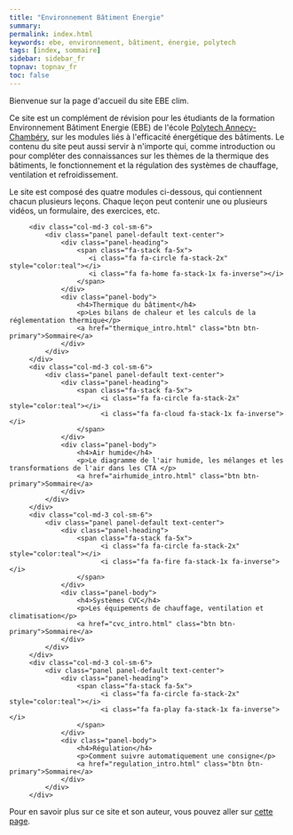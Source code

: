 ```yaml
---
title: "Environnement Bâtiment Energie"
summary:
permalink: index.html
keywords: ebe, environnement, bâtiment, énergie, polytech
tags: [index, sommaire]
sidebar: sidebar_fr
topnav: topnav_fr
toc: false
---
```


Bienvenue sur la page d'accueil du site EBE clim.

Ce site est un complément de révision pour les étudiants de la formation Environnement Bâtiment Energie (EBE) de l'école [Polytech Annecy-Chambéry](http://www.polytech.univ-smb.fr/), sur les modules liés à l'efficacité énergétique des bâtiments. Le contenu du site peut aussi servir à n'importe qui, comme introduction ou pour compléter des connaissances sur les thèmes de la thermique des bâtiments, le fonctionnement et la régulation des systèmes de chauffage, ventilation et refroidissement.

Le site est composé des quatre modules ci-dessous, qui contiennent chacun plusieurs leçons. Chaque leçon peut contenir une ou plusieurs vidéos, un formulaire, des exercices, etc.

<div class="row">

         <div class="col-md-3 col-sm-6">
             <div class="panel panel-default text-center">
                 <div class="panel-heading">
                     <span class="fa-stack fa-5x">
                        <i class="fa fa-circle fa-stack-2x" style="color:teal"></i>
                        <i class="fa fa-home fa-stack-1x fa-inverse"></i>
                     </span>
                 </div>
                 <div class="panel-body">
                     <h4>Thermique du bâtiment</h4>
                     <p>Les bilans de chaleur et les calculs de la réglementation thermique</p>
                     <a href="thermique_intro.html" class="btn btn-primary">Sommaire</a>
                 </div>
             </div>
         </div>
         <div class="col-md-3 col-sm-6">
             <div class="panel panel-default text-center">
                 <div class="panel-heading">
                     <span class="fa-stack fa-5x">
                           <i class="fa fa-circle fa-stack-2x" style="color:teal"></i>
                           <i class="fa fa-cloud fa-stack-1x fa-inverse"></i>
                     </span>
                 </div>
                 <div class="panel-body">
                     <h4>Air humide</h4>
                     <p>Le diagramme de l'air humide, les mélanges et les transformations de l'air dans les CTA </p>
                     <a href="airhumide_intro.html" class="btn btn-primary">Sommaire</a>
                 </div>
             </div>
         </div>
         <div class="col-md-3 col-sm-6">
             <div class="panel panel-default text-center">
                 <div class="panel-heading">
                     <span class="fa-stack fa-5x">
                           <i class="fa fa-circle fa-stack-2x" style="color:teal"></i>
                           <i class="fa fa-fire fa-stack-1x fa-inverse"></i>
                     </span>
                 </div>
                 <div class="panel-body">
                     <h4>Systèmes CVC</h4>
                     <p>Les équipements de chauffage, ventilation et climatisation</p>
                     <a href="cvc_intro.html" class="btn btn-primary">Sommaire</a>
                 </div>
             </div>
         </div>
         <div class="col-md-3 col-sm-6">
             <div class="panel panel-default text-center">
                 <div class="panel-heading">
                     <span class="fa-stack fa-5x">
                           <i class="fa fa-circle fa-stack-2x" style="color:teal"></i>
                           <i class="fa fa-play fa-stack-1x fa-inverse"></i>
                     </span>
                 </div>
                 <div class="panel-body">
                     <h4>Régulation</h4>
                     <p>Comment suivre automatiquement une consigne</p>
                     <a href="regulation_intro.html" class="btn btn-primary">Sommaire</a>
                 </div>
             </div>
         </div>
</div>

Pour en savoir plus sur ce site et son auteur, vous pouvez aller sur [cette page](/apropos.html).
